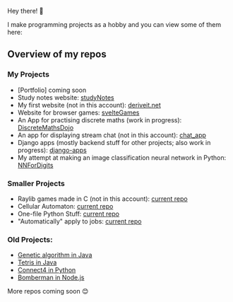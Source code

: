 Hey there! 👋

I make programming projects as a hobby and you can view some of them here:

## Overview of my repos
### My Projects
- [Portfolio] coming soon
- Study notes website: [studyNotes](https://github.com/uzairarif5/studyNotes.git)
- My first website (not in this account): [deriveit.net](https://github.com/deriveitCreator/deriveit.git)
- Website for browser games: [svelteGames](https://github.com/uzairarif5/svelteGames)
- An App for practising discrete maths (work in progress): [DiscreteMathsDojo](https://github.com/uzairarif5/DiscreteMathsDojo)
- An app for displaying stream chat (not in this account): [chat_app](https://github.com/deriveitCreator/chat_app)
- Django apps (mostly backend stuff for other projects; also work in progress): [django-apps](https://github.com/uzairarif5/django_apps)
- My attempt at making an image classification neural network in Python: [NNForDigits](https://github.com/uzairarif5/NNForDigits)

### Smaller Projects
- Raylib games made in C (not in this account): [current repo](https://github.com/deriveitCreator/raylibStuffInC)
- Cellular Automaton: [current repo](https://github.com/uzairarif5/cellular_automaton)
- One-file Python Stuff: [current repo](https://github.com/uzairarif5/oneFilePython)
- "Automatically" apply to jobs: [current repo](https://github.com/uzairarif5/autoApply)

### Old Projects:
- [Genetic algorithm in Java](https://github.com/uzairarif5/trashbotAI)
- [Tetris in Java](https://github.com/uzairarif5/Tetris)
- [Connect4 in Python](https://github.com/uzairarif5/Connect4)
- [Bomberman in Node.js](https://github.com/uzairarif5/bomberman)

More repos coming soon 😊
